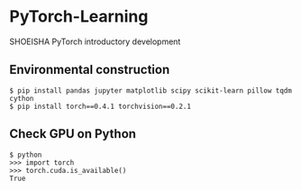 # PyTorch-Learning
SHOEISHA PyTorch introductory development

## Environmental construction 
```
$ pip install pandas jupyter matplotlib scipy scikit-learn pillow tqdm cython
$ pip install torch==0.4.1 torchvision==0.2.1 
```

## Check GPU on Python
```
$ python
>>> import torch
>>> torch.cuda.is_available()
True
```